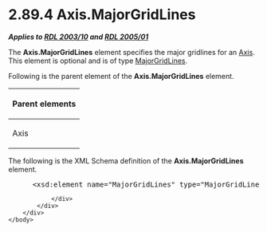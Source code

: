 <html dir="LTR" xmlns:mshelp="http://msdn.microsoft.com/mshelp" xmlns:ddue="http://ddue.schemas.microsoft.com/authoring/2003/5" xmlns:xlink="http://www.w3.org/1999/xlink" xmlns:tool="http://www.microsoft.com/tooltip">
    <head>
        <meta http-equiv="Content-Type" content="text/html; CHARSET=utf-8"></meta>
        <meta name="save" content="history"></meta>
        <title>2.89.4 Axis.MajorGridLines</title>
        <xml>
            <mshelp:toctitle title="2.89.4 Axis.MajorGridLines"></mshelp:toctitle>
            <mshelp:rltitle title="[MS-RDL]: Axis.MajorGridLines"></mshelp:rltitle>
            <mshelp:keyword index="A" term="1ded00b6-aa76-4f31-b38f-4fbda5ca6b84"></mshelp:keyword>
            <mshelp:attr name="DCSext.ContentType" value="open specification"></mshelp:attr>
            <mshelp:attr name="AssetID" value="1ded00b6-aa76-4f31-b38f-4fbda5ca6b84"></mshelp:attr>
            <mshelp:attr name="TopicType" value="kbRef"></mshelp:attr>
            <mshelp:attr name="DCSext.Title" value="[MS-RDL]: Axis.MajorGridLines" />
        </xml>
    </head>
    <body>
        <div id="header">
            <h1 class="heading">2.89.4 Axis.MajorGridLines</h1>
        </div>
        <div id="mainSection">
            <div id="mainBody">
                <div id="allHistory" class="saveHistory"></div>
                <div id="sectionSection0" class="section" name="collapseableSection">
                    

<p><b><i>Applies to </i></b><a href="a7e2ad00-07c8-4f6d-80ab-3ad55df7b233.md"><b><i>RDL 2003/10</i></b></a><b>
<i>and </i></b><a href="3ebe2912-4958-4832-b391-cad1f5e13338.md"><b><i>RDL 2005/01</i></b></a></p>

<p>The <b>Axis.MajorGridLines</b> element specifies the major
gridlines for an <a href="2bfb943e-7cfe-41c1-baa4-5739a99a341b.md">Axis</a>.
This element is optional and is of type <a href="3e9cb49a-dd7a-4796-ad14-84d7845ceecb.md">MajorGridLines</a>.</p>

<p>Following is the parent element of the <b>Axis.MajorGridLines</b>
element.</p>

<table>
 <thead>
  <tr>
   <th>
   <p>Parent elements</p>
   </th>
  </tr>
 </thead>
 <tr>
  <td>
  <p>Axis </p>
  </td>
 </tr>
</table>

<p>The following is the XML Schema definition of the <b>Axis.MajorGridLines</b>
element.</p>

<dl>
<dd>
<div><pre> &lt;xsd:element name=&quot;MajorGridLines&quot; type=&quot;MajorGridLinesType&quot; minOccurs=&quot;0&quot; /&gt;
</pre></div>
</dd></dl>


                </div>
            </div>
        </div>
    </body>
</html>